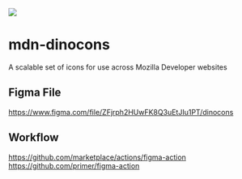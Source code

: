 ![](https://github.com/schalkneethling/mdn-dinocons/workflows/Export%20SVG%20from%20Figma/badge.svg)

# mdn-dinocons
A scalable set of icons for use across Mozilla Developer websites

## Figma File

https://www.figma.com/file/ZFjrph2HUwFK8Q3uEtJIu1PT/dinocons

## Workflow

https://github.com/marketplace/actions/figma-action
https://github.com/primer/figma-action
